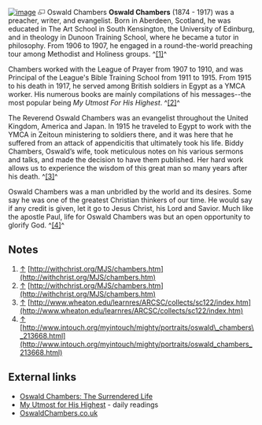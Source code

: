[![image](images/thumb/5/50/Chambers.jpeg/175px-Chambers.jpeg)](http://www.theopedia.com/File:Chambers.jpeg)
[![image](data:image/png;base64,iVBORw0KGgoAAAANSUhEUgAAAA8AAAALCAAAAACFLIiAAAAAAnRSTlMA/1uRIrUAAABPSURBVAjXY/j///+5vXDwjAHIr26ZAgXZe8H8a/+hoIcw/9nevdVL9+79DuPvzQYZFPUezu8BMZLXgkExnD8HAu6hqv//n+HZVjD4DuUDAKlChD3fj6aPAAAAAElFTkSuQmCC)](http://www.theopedia.com/File:Chambers.jpeg "Enlarge")
Oswald Chambers
**Oswald Chambers** (1874 - 1917) was a preacher, writer, and
evangelist. Born in Aberdeen, Scotland, he was educated in The Art
School in South Kensington, the University of Edinburg, and in
theology in Dunoon Training School, where he became a tutor in
philosophy. From 1906 to 1907, he engaged in a round-the-world
preaching tour among Methodist and Holiness groups.
^[[1]](#note-0)^

Chambers worked with the League of Prayer from 1907 to 1910, and
was Principal of the League's Bible Training School from 1911 to
1915. From 1915 to his death in 1917, he served among British
soldiers in Egypt as a YMCA worker. His numerous books are mainly
compilations of his messages--the most popular being
*My Utmost For His Highest*. ^[[2]](#note-1)^

The Reverend Oswald Chambers was an evangelist throughout the
United Kingdom, America and Japan. In 1915 he traveled to Egypt to
work with the YMCA in Zeitoun ministering to soldiers there, and it
was here that he suffered from an attack of appendicitis that
ultimately took his life. Biddy Chambers, Oswald’s wife, took
meticulous notes on his various sermons and talks, and made the
decision to have them published. Her hard work allows us to
experience the wisdom of this great man so many years after his
death. ^[[3]](#note-2)^

Oswald Chambers was a man unbridled by the world and its desires.
Some say he was one of the greatest Christian thinkers of our time.
He would say if any credit is given, let it go to Jesus Christ, his
Lord and Savior. Much like the apostle Paul, life for Oswald
Chambers was but an open opportunity to glorify God.
^[[4]](#note-3)^

## Notes

1.  [↑](#ref-0)
    [http://withchrist.org/MJS/chambers.htm](http://withchrist.org/MJS/chambers.htm)
2.  [↑](#ref-1)
    [http://withchrist.org/MJS/chambers.htm](http://withchrist.org/MJS/chambers.htm)
3.  [↑](#ref-2)
    [http://www.wheaton.edu/learnres/ARCSC/collects/sc122/index.htm](http://www.wheaton.edu/learnres/ARCSC/collects/sc122/index.htm)
4.  [↑](#ref-3)
    [http://www.intouch.org/myintouch/mighty/portraits/oswald\_chambers\_213668.html](http://www.intouch.org/myintouch/mighty/portraits/oswald_chambers_213668.html)

## External links

-   [Oswald Chambers: The Surrendered Life](http://www.intouch.org/myintouch/mighty/portraits/oswald_chambers_213668.html)
-   [My Utmost for His Highest](http://www.myutmost.org/) - daily
    readings
-   [OswaldChambers.co.uk](http://www.oswaldchambers.co.uk/)



